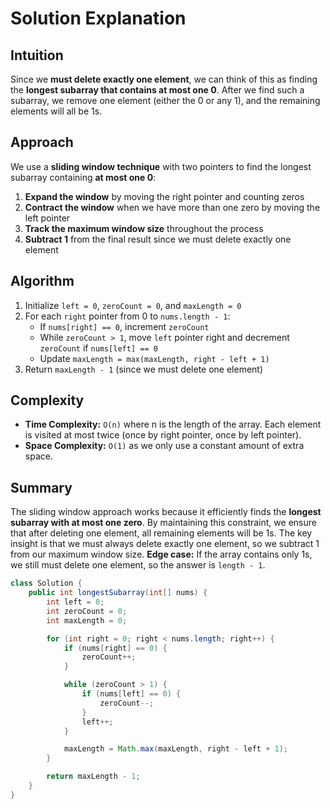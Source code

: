 
# Solution Explanation

## Intuition
Since we **must delete exactly one element**, we can think of this as finding the **longest subarray that contains at most one 0**. After we find such a subarray, we remove one element (either the 0 or any 1), and the remaining elements will all be 1s.

## Approach
We use a **sliding window technique** with two pointers to find the longest subarray containing **at most one 0**:

1. **Expand the window** by moving the right pointer and counting zeros
2. **Contract the window** when we have more than one zero by moving the left pointer
3. **Track the maximum window size** throughout the process
4. **Subtract 1** from the final result since we must delete exactly one element

## Algorithm
1. Initialize `left = 0`, `zeroCount = 0`, and `maxLength = 0`
2. For each `right` pointer from 0 to `nums.length - 1`:
   - If `nums[right] == 0`, increment `zeroCount`
   - While `zeroCount > 1`, move `left` pointer right and decrement `zeroCount` if `nums[left] == 0`
   - Update `maxLength = max(maxLength, right - left + 1)`
3. Return `maxLength - 1` (since we must delete one element)

## Complexity
- **Time Complexity:** `O(n)` where n is the length of the array. Each element is visited at most twice (once by right pointer, once by left pointer).
- **Space Complexity:** `O(1)` as we only use a constant amount of extra space.

## Summary
The sliding window approach works because it efficiently finds the **longest subarray with at most one zero**. By maintaining this constraint, we ensure that after deleting one element, all remaining elements will be 1s. The key insight is that we must always delete exactly one element, so we subtract 1 from our maximum window size. **Edge case:** If the array contains only 1s, we still must delete one element, so the answer is `length - 1`.
```java
class Solution {
    public int longestSubarray(int[] nums) {
        int left = 0;
        int zeroCount = 0;
        int maxLength = 0;

        for (int right = 0; right < nums.length; right++) {
            if (nums[right] == 0) {
                zeroCount++;
            }

            while (zeroCount > 1) {
                if (nums[left] == 0) {
                    zeroCount--;
                }
                left++;
            }

            maxLength = Math.max(maxLength, right - left + 1);
        }

        return maxLength - 1;
    }
}
```
